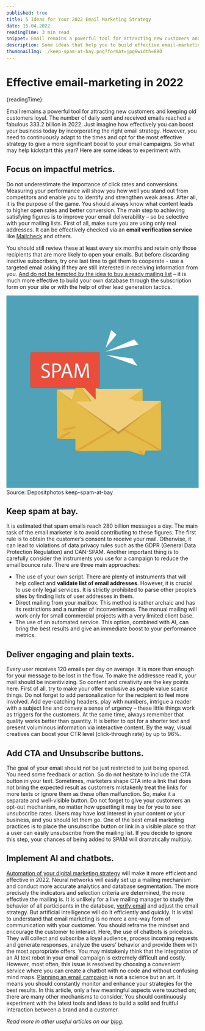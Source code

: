 ```yaml
---
published: true
title: 5 Ideas for Your 2022 Email Marketing Strategy
date: 15.04.2022
readingTime: 3 min read
snippet: Email remains a powerful tool for attracting new customers and keeping old customers loyal. The number of daily sent and received emails reached a fabulous 333.2 billion in 2022. Just imagine how effectively you can boost your business today by incorporating the right email strategy. However, you need to continuously adapt to the times and opt for the most effective strategy to give a more significant boost to your email campaigns. So what may help kickstart this year? Here are some ideas to experiment with.
description: Some ideas that help you to build effective email-marketing strategy and get the high response from your mail list.
thumbnailImg: ./keep-spam-at-bay.png?format=jpg&width=880
---
```


# Effective email-marketing in 2022

{readingTime}

Email remains a powerful tool for attracting new customers and keeping old customers loyal. The number of daily sent and received emails reached a fabulous 333.2 billion in 2022. Just imagine how effectively you can boost your business today by incorporating the right email strategy. However, you need to continuously adapt to the times and opt for the most effective strategy to give a more significant boost to your email campaigns. So what may help kickstart this year? Here are some ideas to experiment with.

## Focus on impactful metrics.

Do not underestimate the importance of click rates and conversions. Measuring your performance will show you how well you stand out from competitors and enable you to identify and strengthen weak areas. After all, it is the purpose of the game. You should always know what content leads to higher open rates and better conversion. The main step to achieving satisfying figures is to improve your email deliverability – so be selective with your mailing lists. First of all, make sure you are using only real addresses. It can be effectively checked via an **email verification service** like [Mailcheck](https://mailcheck.co/) and others.

You should still review these at least every six months and retain only those recipients that are more likely to open your emails. But before discarding inactive subscribers, try one last time to get them to cooperate - use a targeted email asking if they are still interested in receiving information from you. [And do not be tempted by the idea to buy a ready mailing list](/blog/want-to-buy-an-email-list-we-have-6-reasons-not-to) – it is much more effective to build your own database through the subscription form on your site or with the help of other lead generation tactics.

![keep-spam-at-bay](./keep-spam-at-bay.png?format=webp;jpg;png;avif&srcset&width=880)
Source: Depositphotos keep-spam-at-bay

## Keep spam at bay.

It is estimated that spam emails reach 280 billion messages a day. The main task of the email marketer is to avoid contributing to these figures. The first rule is to obtain the customer’s consent to receive your mail. Otherwise, it can lead to violations of data privacy rules such as the GDPR (General Data Protection Regulation) and CAN-SPAM. Another important thing is to carefully consider the instruments you use for a campaign to reduce the email bounce rate. There are three main approaches:

- The use of your own script. There are plenty of instruments that will help collect and **validate list of email addresses**. However, it is crucial to use only legal services. It is strictly prohibited to parse other people’s sites by finding lists of user addresses in them.
- Direct mailing from your mailbox. This method is rather archaic and has its restrictions and a number of inconveniences. The manual mailing will work only for small commercial projects with a very limited client base.
- The use of an automated service. This option, combined with AI, can bring the best results and give an immediate boost to your performance metrics.

## Deliver engaging and plain texts.

Every user receives 120 emails per day on average. It is more than enough for your message to be lost in the flow. To make the addressee read it, your mail should be incentivizing. So content and creativity are the key points here. First of all, try to make your offer exclusive as people value scarce things. Do not forget to add personalization for the recipient to feel more involved. Add eye-catching headers, play with numbers, intrigue a reader with a subject line and convey a sense of urgency – these little things work as triggers for the customers.
At the same time, always remember that quality works better than quantity. It is better to opt for a shorter text and present voluminous information via interactive content. By the way, visual creatives can boost your CTR level (click-through rate) by up to 96%.

## Add CTA and Unsubscribe buttons.

The goal of your email should not be just restricted to just being opened. You need some feedback or action. So do not hesitate to include the CTA button in your text. Sometimes, marketers shape CTA into a link that does not bring the expected result as customers mistakenly treat the links for more texts or ignore them as these often malfunction. So, make it a separate and well-visible button.
Do not forget to give your customers an opt-out mechanism, no matter how upsetting it may be for you to see unsubscribe rates. Users may have lost interest in your content or your business, and you should let them go. One of the best email marketing practices is to place the unsubscribe button or link in a visible place so that a user can easily unsubscribe from the mailing list. If you decide to ignore this step, your chances of being added to SPAM will dramatically multiply.

## Implement AI and chatbots.

[Automation of your digital marketing strategy](/blog/great-ideas-for-your-email-marketing-strategy) will make it more efficient and effective in 2022. Neural networks will easily set up a mailing mechanism and conduct more accurate analytics and database segmentation. The more precisely the indicators and selection criteria are determined, the more effective the mailing is. It is unlikely for a live mailing manager to study the behavior of all participants in the database, [verify email](https://mailcheck.co/) and adjust the email strategy. But artificial intelligence will do it efficiently and quickly.
It is vital to understand that email marketing is no more a one-way form of communication with your customer. You should reframe the mindset and encourage the customer to interact. Here, the use of chatbots is priceless. They will collect and subscribe a loyal audience, process incoming requests and generate responses, analyze the users’ behavior and provide them with the most appropriate offers. You may mistakenly think that the integration of an AI text robot in your email campaign is extremely difficult and costly. However, most often, this issue is resolved by choosing a convenient service where you can create a chatbot with no code and without confusing mind maps.
[Planning an email campaign](/blog/email-marketing-campaign-metrics) is not a science but an art. It means you should constantly monitor and enhance your strategies for the best results. In this article, only a few meaningful aspects were touched on; there are many other mechanisms to consider. You should continuously experiment with the latest tools and ideas to build a solid and fruitful interaction between a brand and a customer.

_Read more in other useful articles on our [blog](/blog)._
